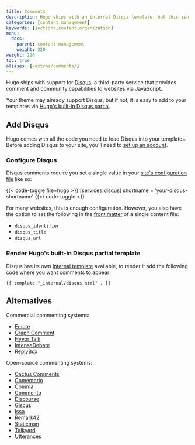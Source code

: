 ```yaml
---
title: Comments
description: Hugo ships with an internal Disqus template, but this isn't the only commenting system that will work with your new Hugo website.
categories: [content management]
keywords: [sections,content,organization]
menu:
  docs:
    parent: content-management
    weight: 220
weight: 220
toc: true
aliases: [/extras/comments/]
---
```


Hugo ships with support for [Disqus](https://disqus.com/), a third-party service that provides comment and community capabilities to websites via JavaScript.

Your theme may already support Disqus, but if not, it is easy to add to your templates via [Hugo's built-in Disqus partial][disquspartial].

## Add Disqus

Hugo comes with all the code you need to load Disqus into your templates. Before adding Disqus to your site, you'll need to [set up an account][disqussetup].

### Configure Disqus

Disqus comments require you set a single value in your [site's configuration file][configuration] like so:

{{< code-toggle file=hugo >}}
[services.disqus]
shortname = 'your-disqus-shortname'
{{</ code-toggle >}}

For many websites, this is enough configuration. However, you also have the option to set the following in the [front matter] of a single content file:

* `disqus_identifier`
* `disqus_title`
* `disqus_url`

### Render Hugo's built-in Disqus partial template

Disqus has its own [internal template](/templates/embedded/#disqus) available, to render it add the following code where you want comments to appear:

```go-html-template
{{ template "_internal/disqus.html" . }}
```

## Alternatives

Commercial commenting systems:

- [Emote](https://emote.com/)
- [Graph Comment](https://graphcomment.com/)
- [Hyvor Talk](https://talk.hyvor.com/)
- [IntenseDebate](https://intensedebate.com/)
- [ReplyBox](https://getreplybox.com/)

Open-source commenting systems:

- [Cactus Comments](https://cactus.chat/docs/integrations/hugo/)
- [Comentario](https://gitlab.com/comentario/comentario/)
- [Comma](https://github.com/Dieterbe/comma/)
- [Commento](https://commento.io/)
- [Discourse](https://meta.discourse.org/t/embed-discourse-comments-on-another-website-via-javascript/31963)
- [Giscus](https://giscus.app/)
- [Isso](https://isso-comments.de/)
- [Remark42](https://remark42.com/)
- [Staticman](https://staticman.net/)
- [Talkyard](https://blog-comments.talkyard.io/)
- [Utterances](https://utteranc.es/)

[configuration]: /getting-started/configuration/
[disquspartial]: /templates/embedded/#disqus
[disqussetup]: https://disqus.com/profile/signup/
[forum]: https://discourse.gohugo.io
[front matter]: /content-management/front-matter/
[kaijuissue]: https://github.com/spf13/kaiju/issues/new
[issotutorial]: https://stiobhart.net/2017-02-24-isso-comments/
[partials]: /templates/partial/
[MongoDB]: https://www.mongodb.com/
